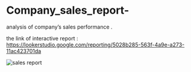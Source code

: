 # Company_sales_report-
analysis of company’s sales performance .

the link of interactive report :  https://lookerstudio.google.com/reporting/5028b285-563f-4a9e-a273-11ac423701da


![sales report](https://github.com/fatma-elshall/Company_sales_report-/assets/90958050/1ffe149c-eeaf-48c7-9241-b5a5d016e262)
